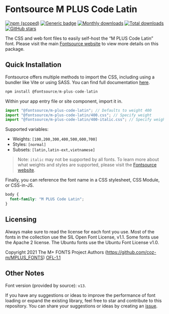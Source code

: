# Fontsource M PLUS Code Latin

[![npm (scoped)](https://img.shields.io/npm/v/@fontsource/m-plus-code-latin?color=brightgreen)](https://www.npmjs.com/package/@fontsource/m-plus-code-latin) [![Generic badge](https://img.shields.io/badge/fontsource-passing-brightgreen)](https://github.com/fontsource/fontsource) [![Monthly downloads](https://badgen.net/npm/dm/@fontsource/m-plus-code-latin)](https://github.com/fontsource/fontsource) [![Total downloads](https://badgen.net/npm/dt/@fontsource/m-plus-code-latin)](https://github.com/fontsource/fontsource) [![GitHub stars](https://img.shields.io/github/stars/fontsource/fontsource.svg?style=social&label=Star)](https://github.com/fontsource/fontsource/stargazers)

The CSS and web font files to easily self-host the “M PLUS Code Latin” font. Please visit the main [Fontsource website](https://fontsource.org/fonts/m-plus-code-latin) to view more details on this package.

## Quick Installation

Fontsource offers multiple methods to import the CSS, including using a bundler like Vite or using SASS. You can find full documentation [here](https://fontsource.org/docs/getting-started/introduction).

```javascript
npm install @fontsource/m-plus-code-latin
```

Within your app entry file or site component, import it in.

```javascript
import "@fontsource/m-plus-code-latin"; // Defaults to weight 400
import "@fontsource/m-plus-code-latin/400.css"; // Specify weight
import "@fontsource/m-plus-code-latin/400-italic.css"; // Specify weight and style
```

Supported variables:
- Weights: `[100,200,300,400,500,600,700]`
- Styles: `[normal]`
- Subsets: `[latin,latin-ext,vietnamese]`

> Note: `italic` may not be supported by all fonts. To learn more about what weights and styles are supported, please visit the [Fontsource website](https://fontsource.org/fonts/m-plus-code-latin).

Finally, you can reference the font name in a CSS stylesheet, CSS Module, or CSS-in-JS.

```css
body {
  font-family: "M PLUS Code Latin";
}
```

## Licensing
Always make sure to read the license for each font you use. Most of the fonts in the collection use the SIL Open Font License, v1.1. Some fonts use the Apache 2 license. The Ubuntu fonts use the Ubuntu Font License v1.0.

Copyright 2021 The M+ FONTS Project Authors (https://github.com/coz-m/MPLUS_FONTS)
[OFL-1.1](http://scripts.sil.org/OFL)

## Other Notes
Font version (provided by source): `v13`.

If you have any suggestions or ideas to improve the performance of font loading or expand the existing library, feel free to star and contribute to this repository. You can share your suggestions or ideas by creating an [issue](https://github.com/fontsource/fontsource/issues).